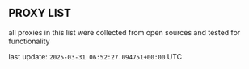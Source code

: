 ## PROXY LIST

all proxies in this list were collected from open sources and tested for functionality

last update: `2025-03-31 06:52:27.094751+00:00` UTC